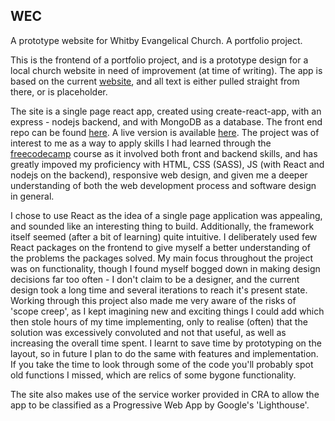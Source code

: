 ## WEC
A prototype website for Whitby Evangelical Church. A portfolio project.

This is the frontend of a portfolio project, and is a prototype design for a local church website in need of improvement (at time of writing). The app is based on the current [website](https://www.whitbyec.com/), and all text is either pulled straight from there, or is placeholder.

The site is a single page react app, created using create-react-app, with an express - nodejs backend, and with MongoDB as a database. The front end repo can be found [here](https://github.com/acalebwilson/wec). A live version is available [here](https://www.acalebwilson.com). The project was of interest to me as a way to apply skills I had learned through the [freecodecamp](https://www.freecodecamp.org/) course as it involved both front and backend skills, and has greatly impoved my proficiency with HTML, CSS (SASS), JS (with React and nodejs on the backend), responsive web design, and given me a deeper understanding of both the web development process and software design in general.

I chose to use React as the idea of a single page application was appealing, and sounded like an interesting thing to build. Additionally, the framework itself seemed (after a bit of learning) quite intuitive. I deliberately used few React packages on the frontend to give myself a better understanding of the problems the packages solved. My main focus throughout the project was on functionality, though I found myself bogged down in making design decisions far too often - I don't claim to be a designer, and the current design took a long time and several iterations to reach it's present state. Working through this project also made me very aware of the risks of 'scope creep', as I kept imagining new and exciting things I could add which then stole hours of my time implementing, only to realise (often) that the solution was excessively convoluted and not that useful, as well as increasing the overall time spent. I learnt to save time by prototyping on the layout, so in future I plan to do the same with features and implementation. If you take the time to look through some of the code you'll probably spot old functions I missed, which are relics of some bygone functionality. 

The site also makes use of the service worker provided in CRA to allow the app to be classified as a Progressive Web App by Google's 'Lighthouse'.




